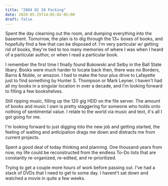 ```yaml
---
title: "2004 02 28 Packing"
date: 2020-05-25T14:05:02-05:00
draft: false
---
```


Spent the day clearning out the room, and dumping everything into the basement. Tomorrow, the plan is to dig through the 13+ boxes of books, and hopefully find a few that can be disposed of. I'm very particular w/ getting rid of books, they're tied to too many memories of where I was when I heard of a particular author, or when I read a particular book.

I remember the first time I finally found Bukowski and Selby in the Ball State libary. Books were much harder to locate back then, there was no Borders, Barns & Noble, or amazon. I had to make the hour plus drive to Lafayette just to find something by Hunter S. Thompson or Mark Leyner. I haven't had all my books in a singular location in over a decade, and I'm looking forward to filling a few bookshelves.

Still ripping music, filling up the 120 gig HDD on the file server. The amount of books and music I own is pretty staggering for someone who holds onto nothing of sentimental value. I relate to the world via music and text, it's all I got going for me.

I'm looking forward to just digging into the new job and getting started, the feeling of waiting and anticipation drags me down and distracts me from current projects.

Spent a good deal of today thinking and planning. One thousand years from now, my life could be reconstructed from the endless To-Do lists that are constantly re-organized, re-edited, and re-prioritized. 

Trying to get a couple more hours of work before passing out. I've had a stack of DVDs that I need to get to some day. I havent't sat down and watched a movie in quite a few weeks.

